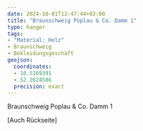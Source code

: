 ```yaml
---
date: 2024-10-01T12:47:44+02:00
title: "Braunschweig Poplau & Co. Damm 1"
type: hanger
tags:
- "Material: Holz"
- Braunschweig
- Bekleidungsgeschäft
geojson:
  coordinates:
  - 10.5169391
  - 52.2624586
  precision: exact
---
```

Braunschweig
Poplau & Co.
Damm 1

[Auch Rückseite]
